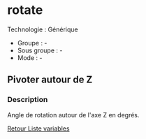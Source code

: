 # rotate

 Technologie : Générique
* Groupe : -
* Sous groupe : -
* Mode : -

## Pivoter autour de Z

### Description

Angle de rotation autour de l'axe Z en degrés.

[Retour Liste variables](variable_list.md)